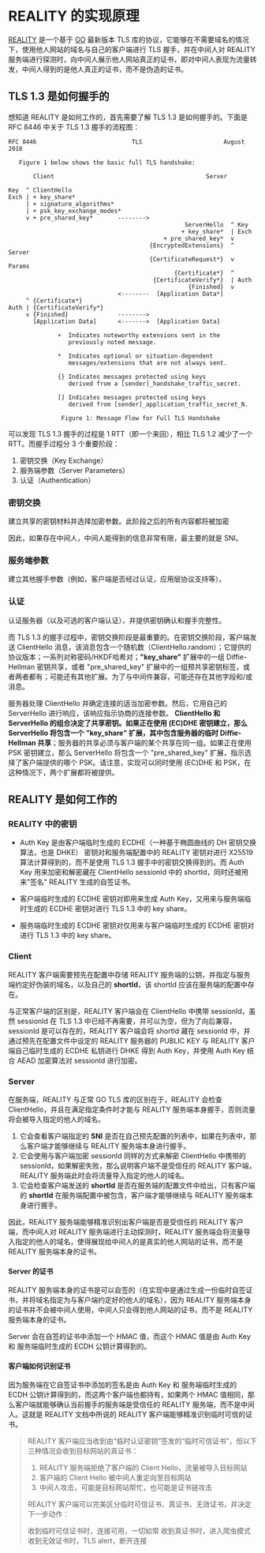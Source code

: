 # REALITY 的实现原理

[REALITY](https://github.com/XTLS/REALITY) 是一个基于 [GO](https://github.com/golang/go/commits/master/src/crypto/tls) 最新版本 TLS 库的协议，它能够在不需要域名的情况下，使用他人网站的域名与自己的客户端进行 TLS 握手，并在中间人对 REALITY 服务端进行探测时，向中间人展示他人网站真正的证书，即对中间人表现为流量转发，中间人得到的是他人真正的证书，而不是伪造的证书。

## TLS 1.3 是如何握手的

想知道 REALITY 是如何工作的，首先需要了解 TLS 1.3 是如何握手的。下面是 RFC 8446 中关于 TLS 1.3 握手的流程图：

```text
RFC 8446                           TLS                       August 2018

   Figure 1 below shows the basic full TLS handshake:

       Client                                           Server

Key  ^ ClientHello
Exch | + key_share*
     | + signature_algorithms*
     | + psk_key_exchange_modes*
     v + pre_shared_key*       -------->
                                                  ServerHello  ^ Key
                                                 + key_share*  | Exch
                                            + pre_shared_key*  v
                                        {EncryptedExtensions}  ^  Server
                                        {CertificateRequest*}  v  Params
                                               {Certificate*}  ^
                                         {CertificateVerify*}  | Auth
                                                   {Finished}  v
                               <--------  [Application Data*]
     ^ {Certificate*}
Auth | {CertificateVerify*}
     v {Finished}              -------->
       [Application Data]      <------->  [Application Data]

              +  Indicates noteworthy extensions sent in the
                 previously noted message.

              *  Indicates optional or situation-dependent
                 messages/extensions that are not always sent.

              {} Indicates messages protected using keys
                 derived from a [sender]_handshake_traffic_secret.

              [] Indicates messages protected using keys
                 derived from [sender]_application_traffic_secret_N.

               Figure 1: Message Flow for Full TLS Handshake
```

可以发现 TLS 1.3 握手的过程是 1 RTT（即一个来回），相比 TLS 1.2 减少了一个 RTT。而握手过程分 3 个重要阶段：

1. 密钥交换（Key Exchange）
2. 服务端参数（Server Parameters）
3. 认证（Authentication）

### 密钥交换

建立共享的密钥材料并选择加密参数。此阶段之后的所有内容都将被加密

因此，如果存在中间人，中间人能得到的信息非常有限，最主要的就是 SNI。

### 服务端参数

建立其他握手参数（例如，客户端是否经过认证，应用层协议支持等）。

### 认证

认证服务器（以及可选的客户端认证），并提供密钥确认和握手完整性。

而 TLS 1.3 的握手过程中，密钥交换阶段是最重要的。在密钥交换阶段，客户端发送 ClientHello 消息，该消息包含一个随机数（ClientHello.random）；它提供的协议版本；一系列对称密码/HKDF哈希对；**"key_share"** 扩展中的一组 Diffie-Hellman 密钥共享，或者 "pre_shared_key" 扩展中的一组预共享密钥标签，或者两者都有；可能还有其他扩展。为了与中间件兼容，可能还存在其他字段和/或消息。

服务器处理 ClientHello 并确定连接的适当加密参数。然后，它用自己的 ServerHello 进行响应，该响应指示协商的连接参数。 **ClientHello 和 ServerHello 的组合决定了共享密钥。如果正在使用 (EC)DHE 密钥建立，那么 ServerHello 将包含一个 "key_share" 扩展，其中包含服务器的临时 Diffie-Hellman 共享**；服务器的共享必须与客户端的某个共享在同一组。如果正在使用 PSK 密钥建立，那么 ServerHello 将包含一个 "pre_shared_key" 扩展，指示选择了客户端提供的哪个 PSK。请注意，实现可以同时使用 (EC)DHE 和 PSK，在这种情况下，两个扩展都将被提供。

## REALITY 是如何工作的

### REALITY 中的密钥

- Auth Key 是由客户端临时生成的 ECDHE（一种基于椭圆曲线的 DH 密钥交换算法，也是 DHKE） 密钥对和服务端配置中的 REALITY 密钥对进行 X25519 算法计算得到的，而不是使用 TLS 1.3 握手中的密钥交换得到的。而 Auth Key 用来加密和解密藏在 ClientHello sessionId 中的 shortId，同时还被用来"签名" REALITY 生成的自签证书。

- 客户端临时生成的 ECDHE 密钥对即用来生成 Auth Key，又用来与服务端临时生成的 ECDHE 密钥对进行 TLS 1.3 中的 key share。

- 服务端临时生成的 ECDHE 密钥对仅用来与客户端临时生成的 ECDHE 密钥对进行 TLS 1.3 中的 key share。

### Client

REALITY 客户端需要预先在配置中存储 REALITY 服务端的公钥，并指定与服务端约定好伪装的域名，以及自己的 **shortId**，该 shortId 应该在服务端的配置中存在。

与正常客户端的区别是，REALITY 客户端会在 ClientHello 中携带 sessionId，虽然 sessionId 在 TLS 1.3 中已经不再需要，并可以为空，但为了向后兼容，sessionId 是可以存在的，REALITY 客户端会将 shortId 藏在 sessionId 中，并通过预先在配置文件中设定的 REALITY 服务器的 PUBLIC KEY 与 REALITY 客户端自己临时生成的 ECDHE 私钥进行 DHKE 得到 Auth Key，并使用 Auth Key 结合 AEAD 加密算法对 sessionId 进行加密。

### Server

在服务端，REALITY 与正常 GO TLS 库的区别在于，REALITY 会检查 ClientHello，并且在满足指定条件时才能与 REALITY 服务端本身握手，否则流量将会被导入指定的他人的域名。

1. 它会查看客户端指定的 **SNI** 是否在自己预先配置的列表中，如果在列表中，那么客户端才能够继续与 REALITY 服务端本身进行握手。
2. 它会使用与客户端加密 sessionId 同样的方式来解密 ClientHello 中携带的 sessionId，如果解密失败，那么说明客户端不是受信任的 REALITY 客户端，REALITY 服务端此时会将流量导入指定的他人的域名。
3. 它会检查客户端发送的 **shortId** 是否在服务端的配置文件中给出，只有客户端的 **shortId** 在服务端配置中被包含，客户端才能够继续与 REALITY 服务端本身进行握手。

因此，REALITY 服务端能够精准识别出客户端是否是受信任的 REALITY 客户端，而中间人对 REALITY 服务端进行主动探测时，REALITY 服务端会将流量导入指定的他人的域名，使得展现给中间人的是真实的他人网站的证书，而不是 REALITY 服务端本身的证书。

#### Server 的证书

REALITY 服务端本身的证书是可以自签的（在实现中是通过生成一份临时自签证书，并将域名指定为与客户端约定好的他人的域名），因为 REALITY 服务端本身的证书并不会被中间人使用，中间人只会得到他人网站的证书，而不是 REALITY 服务端本身的证书。

Server 会在自签的证书中添加一个 HMAC 值，而这个 HMAC 值是由 Auth Key 和 服务端临时生成的 ECDH 公钥计算得到的。

#### 客户端如何识别证书

因为服务端在它自签证书中添加的签名是由 Auth Key 和 服务端临时生成的 ECDH 公钥计算得到的，而这两个客户端也都持有，如果两个 HMAC 值相同，那么客户端就能够确认当前握手的服务端是受信任的 REALITY 服务端，而不是中间人。这就是 REALITY 文档中所说的 REALITY 客户端能够精准识别临时可信的证书。

> REALITY 客户端应当收到由“临时认证密钥”签发的“临时可信证书”，但以下三种情况会收到目标网站的真证书：
>
> 1. REALITY 服务端拒绝了客户端的 Client Hello，流量被导入目标网站
> 2. 客户端的 Client Hello 被中间人重定向至目标网站
> 3. 中间人攻击，可能是目标网站帮忙，也可能是证书链攻击
>
> REALITY 客户端可以完美区分临时可信证书、真证书、无效证书，并决定下一步动作：
>
> 收到临时可信证书时，连接可用，一切如常
> 收到真证书时，进入爬虫模式
> 收到无效证书时，TLS alert，断开连接
